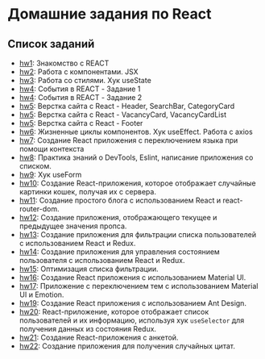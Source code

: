 # Домашние задания по React

## Список заданий

- [hw1](./hw1): Знакомство с REACT
- [hw2](./hw2): Работа с компонентами. JSX
- [hw3](./hw3): Работа со стилями. Хук useState
- [hw4](./hw4/task1): События в REACT - Задание 1 
- [hw4](./hw4/task2): События в REACT - Задание 2 
- [hw5](./hw5): Верстка сайта с React - Header, SearchBar, CategoryCard
- [hw5](./hw5): Верстка сайта с React - VacancyCard, VacancyCardList 
- [hw5](./hw5): Верстка сайта с React - Footer 
- [hw6](./hw6): Жизненные циклы компонентов. Хук useEffect. Работа с axios
- [hw7](./hw7): Создание React приложения с переключением языка при помощи контекста
- [hw8](./hw8): Практика знаний о DevTools, Eslint, написание приложения со списком.
- [hw9](./hw9): Хук useForm
- [hw10](./hw10): Создание React-приложения, которое отображает случайные картинки кошек, получая их с сервера.
- [hw11](./hw11): Создание простого блога с использованием React и react-router-dom.
- [hw12](./hw12): Создание приложения, отображающего текущее и предыдущее значения пропса.
- [hw13](./hw13): Создание приложения для фильтрации списка пользователей с использованием React и Redux.
- [hw14](./hw14): Создание приложения для управления состоянием пользователя с использованием React и Redux.
- [hw15](./hw15): Оптимизация списка фильтрации.
- [hw16](./hw16): Создание React приложения с использованием Material UI.
- [hw17](./hw17): Приложение с переключением тем с использованием Material UI и Emotion.
- [hw19](./hw19): Создание React приложения с использованием Ant Design.
- [hw20](./hw20): React-приложение, которое отображает список пользователей и их информацию, используя хук `useSelector` для получения данных из состояния Redux.
- [hw21](./hw21): Создание React-приложения с анкетой.
- [hw22](./hw22): Создание приложения для получения случайных цитат.